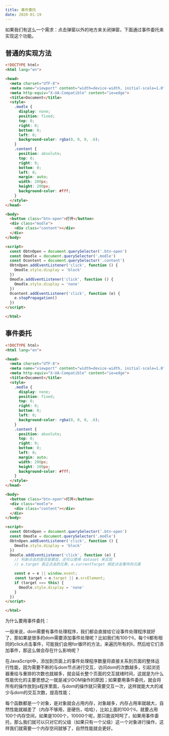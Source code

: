 ```yaml
---
title: 事件委托
date: 2020-01-19
---
```


如果我们有这么一个需求：点击弹窗以外的地方来关闭弹窗，下面通过事件委托来实现这个功能。

## 普通的实现方法

```html
<!DOCTYPE html>
<html lang="en">

<head>
  <meta charset="UTF-8">
  <meta name="viewport" content="width=device-width, initial-scale=1.0">
  <meta http-equiv="X-UA-Compatible" content="ie=edge">
  <title>Document</title>
  <style>
    .modle {
      display: none;
      position: fixed;
      top: 0;
      right: 0;
      bottom: 0;
      left: 0;
      background-color: rgba(0, 0, 0, .6);
    }
    .content {
      position: absolute;
      top: 0;
      right: 0;
      bottom: 0;
      left: 0;
      margin: auto;
      width: 200px;
      height: 200px;
      background-color: #fff;
    }
  </style>
</head>

<body>
  <button class="btn-open">打开</button>
  <div class="modle">
    <div class="content"></div>
  </div>
</body>

<script>
  const ObtnOpen = document.querySelector('.btn-open')
  const Omodle = document.querySelector('.modle')
  const Ocontent = document.querySelector('.content')
  ObtnOpen.addEventListener('click', function () {
    Omodle.style.display = 'block'
  })
  Omodle.addEventListener('click', function () {
    Omodle.style.display = 'none'
  })
  Ocontent.addEventListener('click', function (e) {
    e.stopPropagation()
  })
</script>

</html>
```

## 事件委托

```html
<!DOCTYPE html>
<html lang="en">

<head>
  <meta charset="UTF-8">
  <meta name="viewport" content="width=device-width, initial-scale=1.0">
  <meta http-equiv="X-UA-Compatible" content="ie=edge">
  <title>Document</title>
  <style>
    .modle {
      display: none;
      position: fixed;
      top: 0;
      right: 0;
      bottom: 0;
      left: 0;
      background-color: rgba(0, 0, 0, .6);
    }
    .content {
      position: absolute;
      top: 0;
      right: 0;
      bottom: 0;
      left: 0;
      margin: auto;
      width: 200px;
      height: 200px;
      background-color: #fff;
    }
  </style>
</head>

<body>
  <button class="btn-open">打开</button>
  <div class="modle">
    <div class="content"></div>
  </div>
</body>

<script>
  const ObtnOpen = document.querySelector('.btn-open')
  const Omodle = document.querySelector('.modle')
  ObtnOpen.addEventListener('click', function () {
    Omodle.style.display = 'block'
  })
  Omodle.addEventListener('click', function (e) {
    // 判断点击的是否是蒙层，还可以使用 dataset 来实现
    // e.target 真正点击的元素，e.currentTarget 绑定点击事件的元素

    const e = e || window.event;
　　 const target = e.target || e.srcElement;
    if (target === this) {
      Omodle.style.display = 'none'
    }
  })
</script>

</html>
```

为什么要用事件委托：

一般来说，dom需要有事件处理程序，我们都会直接给它设事件处理程序就好了，那如果是很多的dom需要添加事件处理呢？比如我们有100个li，每个li都有相同的click点击事件，可能我们会用for循环的方法，来遍历所有的li，然后给它们添加事件，那这么做会存在什么影响呢？

在JavaScript中，添加到页面上的事件处理程序数量将直接关系到页面的整体运行性能，因为需要不断的与dom节点进行交互，访问dom的次数越多，引起浏览器重绘与重排的次数也就越多，就会延长整个页面的交互就绪时间，这就是为什么性能优化的主要思想之一就是减少DOM操作的原因；如果要用事件委托，就会将所有的操作放到js程序里面，与dom的操作就只需要交互一次，这样就能大大的减少与dom的交互次数，提高性能；

每个函数都是一个对象，是对象就会占用内存，对象越多，内存占用率就越大，自然性能就越差了（内存不够用，是硬伤，哈哈），比如上面的100个li，就要占用100个内存空间，如果是1000个，10000个呢，那只能说呵呵了，如果用事件委托，那么我们就可以只对它的父级（如果只有一个父级）这一个对象进行操作，这样我们就需要一个内存空间就够了，自然性能就会更好。